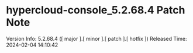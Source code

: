 # hypercloud-console_5.2.68.4 Patch Note

Version Info: 5.2.68.4 ([ major ].[ minor ].[ patch ].[ hotfix ])
Released Time: 2024-02-04 14:10:42


